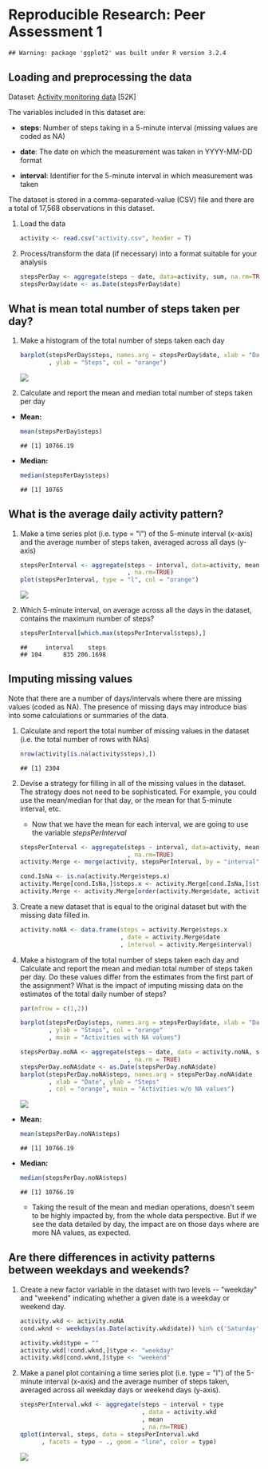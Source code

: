 # Reproducible Research: Peer Assessment 1



```
## Warning: package 'ggplot2' was built under R version 3.2.4
```

## Loading and preprocessing the data

Dataset: [Activity monitoring data](https://d396qusza40orc.cloudfront.net/repdata%2Fdata%2Factivity.zip) [52K]

The variables included in this dataset are:

- **steps**: Number of steps taking in a 5-minute interval (missing values are coded as NA)

- **date**: The date on which the measurement was taken in YYYY-MM-DD format

- **interval**: Identifier for the 5-minute interval in which measurement was taken

The dataset is stored in a comma-separated-value (CSV) file and there are a total of 17,568 observations in this dataset.


1. Load the data

    
    ```r
    activity <- read.csv("activity.csv", header = T)
    ```


2. Process/transform the data (if necessary) into a format suitable for your analysis

    
    ```r
    stepsPerDay <- aggregate(steps ~ date, data=activity, sum, na.rm=TRUE)
    stepsPerDay$date <- as.Date(stepsPerDay$date)
    ```

## What is mean total number of steps taken per day?


1. Make a histogram of the total number of steps taken each day

    
    ```r
    barplot(stepsPerDay$steps, names.arg = stepsPerDay$date, xlab = "Date"
            , ylab = "Steps", col = "orange")
    ```
    
    ![](PA1_template_files/figure-html/unnamed-chunk-3-1.png)<!-- -->


2. Calculate and report the mean and median total number of steps taken per day

- **Mean:**
    
    ```r
    mean(stepsPerDay$steps)
    ```
    
    ```
    ## [1] 10766.19
    ```

- **Median:**
    
    ```r
    median(stepsPerDay$steps)
    ```
    
    ```
    ## [1] 10765
    ```


## What is the average daily activity pattern?

1. Make a time series plot (i.e. type = "l") of the 5-minute interval (x-axis) and the average number of steps taken, averaged across all days (y-axis)

    
    ```r
    stepsPerInterval <- aggregate(steps ~ interval, data=activity, mean
                                  , na.rm=TRUE)
    plot(stepsPerInterval, type = "l", col = "orange")
    ```
    
    ![](PA1_template_files/figure-html/unnamed-chunk-6-1.png)<!-- -->

2. Which 5-minute interval, on average across all the days in the dataset, contains the maximum number of steps?

    
    ```r
    stepsPerInterval[which.max(stepsPerInterval$steps),]
    ```
    
    ```
    ##     interval    steps
    ## 104      835 206.1698
    ```

## Imputing missing values

Note that there are a number of days/intervals where there are missing values (coded as NA). The presence of missing days may introduce bias into some calculations or summaries of the data.

1. Calculate and report the total number of missing values in the dataset (i.e. the total number of rows with NAs)

    
    ```r
    nrow(activity[is.na(activity$steps),])
    ```
    
    ```
    ## [1] 2304
    ```

2. Devise a strategy for filling in all of the missing values in the dataset. The strategy does not need to be sophisticated. For example, you could use the mean/median for that day, or the mean for that 5-minute interval, etc.

    - Now that we have the mean for each interval, we are going to use the variable *stepsPerInterval*
    
    ```r
    stepsPerInterval <- aggregate(steps ~ interval, data=activity, mean
                                  , na.rm=TRUE)
    activity.Merge <- merge(activity, stepsPerInterval, by = "interval")
    
    cond.IsNa <- is.na(activity.Merge$steps.x)
    activity.Merge[cond.IsNa,]$steps.x <- activity.Merge[cond.IsNa,]$steps.y
    activity.Merge <- activity.Merge[order(activity.Merge$date, activity.Merge$interval),]
    ```

3. Create a new dataset that is equal to the original dataset but with the missing data filled in.

    
    ```r
    activity.noNA <- data.frame(steps = activity.Merge$steps.x
                                , date = activity.Merge$date
                                , interval = activity.Merge$interval)
    ```


4. Make a histogram of the total number of steps taken each day and Calculate and report the mean and median total number of steps taken per day. Do these values differ from the estimates from the first part of the assignment? What is the impact of imputing missing data on the estimates of the total daily number of steps?

    
    ```r
    par(mfrow = c(1,2))
    
    barplot(stepsPerDay$steps, names.arg = stepsPerDay$date, xlab = "Date"
            , ylab = "Steps", col = "orange"
            , main = "Activities with NA values")
    
    stepsPerDay.noNA <- aggregate(steps ~ date, data = activity.noNA, sum
                                  , na.rm = TRUE)
    stepsPerDay.noNA$date <- as.Date(stepsPerDay.noNA$date)
    barplot(stepsPerDay.noNA$steps, names.arg = stepsPerDay.noNA$date
            , xlab = "Date", ylab = "Steps"
            , col = "orange", main = "Activities w/o NA values")
    ```
    
    ![](PA1_template_files/figure-html/unnamed-chunk-11-1.png)<!-- -->

- **Mean:**
    
    ```r
    mean(stepsPerDay.noNA$steps)
    ```
    
    ```
    ## [1] 10766.19
    ```

- **Median:**
    
    ```r
    median(stepsPerDay.noNA$steps)
    ```
    
    ```
    ## [1] 10766.19
    ```
    
    - Taking the result of the mean and median operations, doesn't seem to be highly impacted by, from the whole data perspective. But if we see the data detailed by day, the impact are on those days where are more NA values, as expected.



## Are there differences in activity patterns between weekdays and weekends?

1. Create a new factor variable in the dataset with two levels -- "weekday" and "weekend" indicating whether a given date is a weekday or weekend day.

    
    ```r
    activity.wkd <- activity.noNA    
    cond.wknd <- weekdays(as.Date(activity.wkd$date)) %in% c('Saturday', 'Sunday')
    
    activity.wkd$type = ""
    activity.wkd[!cond.wknd,]$type <- "weekday"
    activity.wkd[cond.wknd,]$type <- "weekend"
    ```


2. Make a panel plot containing a time series plot (i.e. type = "l") of the 5-minute interval (x-axis) and the average number of steps taken, averaged across all weekday days or weekend days (y-axis). 

    
    ```r
    stepsPerInterval.wkd <- aggregate(steps ~ interval + type
                                      , data = activity.wkd
                                      , mean
                                      , na.rm=TRUE)
    qplot(interval, steps, data = stepsPerInterval.wkd
          , facets = type ~ ., geom = "line", color = type)
    ```
    
    ![](PA1_template_files/figure-html/unnamed-chunk-16-1.png)<!-- -->


